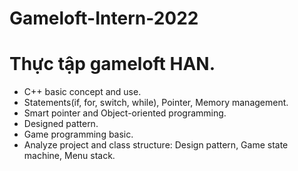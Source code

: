 # Gameloft-Intern-2022
# Thực tập gameloft HAN.
* C++ basic concept and use.
* Statements(if, for, switch, while), Pointer, Memory management.
* Smart pointer and Object-oriented programming.
* Designed pattern.
* Game programming basic.
* Analyze project and class structure: Design pattern, Game state machine, Menu stack.
